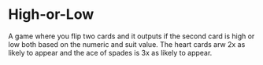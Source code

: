 # High-or-Low
A game where you flip two cards and it outputs if the second card is high or low both based on the numeric and suit value.  The heart cards arw 2x as likely to appear and the ace of spades is 3x as likely to appear.
